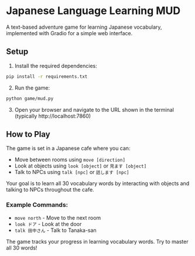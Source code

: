 # Japanese Language Learning MUD

A text-based adventure game for learning Japanese vocabulary, implemented with Gradio for a simple web interface.

## Setup

1. Install the required dependencies:
```bash
pip install -r requirements.txt
```

2. Run the game:
```bash
python game/mud.py
```

3. Open your browser and navigate to the URL shown in the terminal (typically http://localhost:7860)

## How to Play

The game is set in a Japanese cafe where you can:
- Move between rooms using `move [direction]`
- Look at objects using `look [object]` or `見ます [object]`
- Talk to NPCs using `talk [npc]` or `話します [npc]`

Your goal is to learn all 30 vocabulary words by interacting with objects and talking to NPCs throughout the cafe.

### Example Commands:
- `move north` - Move to the next room
- `look ドア` - Look at the door
- `talk 田中さん` - Talk to Tanaka-san

The game tracks your progress in learning vocabulary words. Try to master all 30 words!

